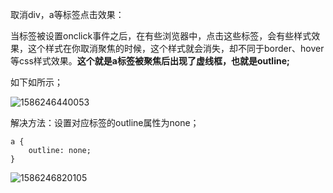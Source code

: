 取消div，a等标签点击效果：

当标签被设置onclick事件之后，在有些浏览器中，点击这些标签，会有些样式效果，这个样式在你取消聚焦的时候，这个样式就会消失，却不同于border、hover等css样式效果。**这个就是a标签被聚焦后出现了虚线框，也就是outline;**

如下如所示；



![1586246440053](C:\Users\20571\AppData\Roaming\Typora\typora-user-images\1586246440053.png)

解决方法：设置对应标签的outline属性为none；

```
a {
	outline: none;
}
```

![1586246820105](C:\Users\20571\AppData\Roaming\Typora\typora-user-images\1586246820105.png)

